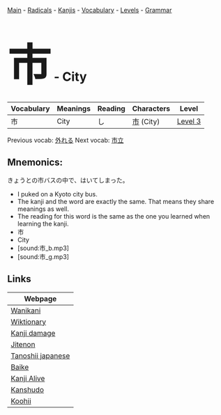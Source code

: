 <style> bigfont {font-size: 100px}</style>
[Main](../README.md) -
[Radicals](../radicals.md) -
[Kanjis](../kanjis.md) -
[Vocabulary](../vocabulary.md) -
[Levels](../levels.md) -
[Grammar](../grammar.md)
# <bigfont> 市</bigfont> - City 

| Vocabulary | Meanings | Reading | Characters | Level |
| --- | --- | --- | --- | --- |
| 市 | City | し |  [市](../kanjis/市.md) (City) | [Level 3](../levels/wk_level3.md) |

Previous vocab: [外れる](外れる.md) Next vocab: [市立](市立.md) 

## Mnemonics:
きょうとの市バスの中で、はいてしまった。
* I puked on a Kyoto city bus.
* The kanji and the word are exactly the same. That means they share meanings as well.
* The reading for this word is the same as the one you learned when learning the kanji.
* 市
* City
* [sound:市_b.mp3]
* [sound:市_g.mp3]


## Links 

| Webpage |
| --- |
| [Wanikani          ](https://www.wanikani.com/kanji/市) |
| [Wiktionary        ](https://en.wiktionary.org/wiki/市) |
| [Kanji damage      ](http://www.kanjidamage.com/kanji/search?utf8=✓&q=市) |
| [Jitenon           ](https://jitenon.com/kanji/市) |
| [Tanoshii japanese ](https://www.tanoshiijapanese.com/dictionary/kanji.cfm?k=市) |
| [Baike             ](https://baike.baidu.com/item/市) |
| [Kanji Alive       ](https://app.kanjialive.com/市) |
| [Kanshudo          ](https://www.kanshudo.com/searchmn?q=市) |
| [Koohii            ](https://kanji.koohii.com/study/kanji/市) |
